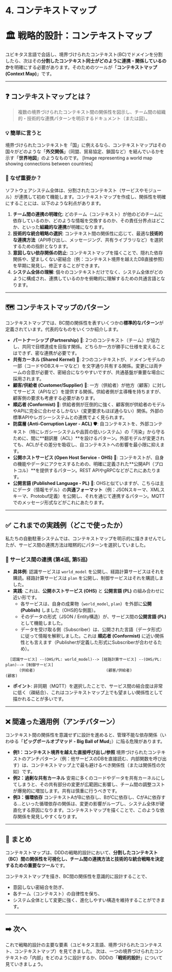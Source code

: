 # 4. コンテキストマップ

# 🏛️ 戦略的設計：コンテキストマップ

ユビキタス言語で会話し、境界づけられたコンテキスト(BC)でドメインを分割したら、次はその**分割したコンテキスト同士がどのように連携・関係しているのか**を明確にする必要があります。そのためのツールが「**コンテキストマップ (Context Map)**」です。

---

## ❓ コンテキストマップとは？

> 複数の境界づけられたコンテキスト間の関係性を図示し、チーム間の組織的・技術的な連携パターンを明示するドキュメント（または図）。
> 

### 💡 簡単に言うと

境界づけられたコンテキストを「国」に例えるなら、コンテキストマップはその国々がどのような「**外交関係**」（同盟、貿易協定、鎖国など）を結んでいるかを示す「**世界地図**」のようなものです。
[Image representing a world map showing connections between countries]

### 🤔 なぜ重要か？

ソフトウェアシステム全体は、分割されたコンテキスト（サービスやモジュール）が連携して初めて機能します。コンテキストマップを作成し、関係性を明確にすることには、以下のような利点があります。

1. **チーム間の連携の明確化**:
どのチーム（コンテキスト）が他のどのチームに依存しているのか、どのような情報を交換するのか、その責任分界点はどこか、といった**組織的な連携**が明確になります。
2. **技術的な統合戦略の選択**:
コンテキスト間の関係性に応じて、最適な**技術的な連携方法**（API呼び出し、メッセージング、共有ライブラリなど）を選択するための指針となります。
3. **意図しない依存関係の防止**:
コンテキストマップを描くことで、隠れた依存関係や、望ましくない密結合（例：コンテキスト境界を越えたDB直接参照）を早期に発見し、修正することができます。
4. **システム全体の理解**:
個々のコンテキストだけでなく、システム全体がどのように構成され、連携しているのかを俯瞰的に理解するための共通言語となります。

---

## 🗺️ コンテキストマップのパターン

コンテキストマップでは、BC間の関係性を表すいくつかの**標準的なパターン**が定義されています。代表的なものをいくつか紹介します。

- **パートナーシップ (Partnership)** 🤝:
2つのコンテキスト（チーム）が協力し、共同で目標達成を目指す関係。どちらか一方が勝手に仕様を変えることはできず、密な連携が必要です。
- **共有カーネル (Shared Kernel)** 🌱:
2つのコンテキストが、ドメインモデルの一部（コードやDBスキーマなど）を文字通り共有する関係。変更には両チームの合意が必要で、密結合になりやすいですが、共通基盤が重要な場合に採用されます。
- **顧客/供給者 (Customer/Supplier)** 🛒:
一方（供給者）が他方（顧客）に対してサービス（APIなど）を提供する関係。供給者側が主導権を持ちますが、顧客側の要求も考慮する必要があります。
- **順応者 (Conformist)** 🙏:
供給者側が圧倒的に強く、顧客側が供給者のモデルやAPIに完全に合わせるしかない（変更要求もほぼ通らない）関係。外部の標準APIやレガシーシステムとの連携でよく見られます。
- **防腐層 (Anti-Corruption Layer - ACL)** 🛡️:
自コンテキストを、外部コンテキスト（特にレガシーシステムや品質の低いシステム）の「汚染」から守るために、間に\*\*翻訳層（ACL）\*\*を設けるパターン。外部モデルが変更されても、ACLがその差分を吸収し、自コンテキストへの影響を最小限に抑えます。
- **公開ホストサービス (Open Host Service - OHS)** 📢:
コンテキストが、自身の機能やデータにアクセスするための、明確に定義された\*\*公開API（プロトコル）\*\*を提供するパターン。REST APIやgRPCなどがこれにあたります。
- **公開言語 (Published Language - PL)** 📜:
OHSと似ていますが、こちらは主にデータ（情報モデル）の**共通フォーマット**（例：JSONスキーマ、XMLスキーマ、Protobuf定義）を公開し、それを通じて連携するパターン。MQTTでのメッセージ形式などがこれにあたります。

---

## ✅ これまでの実践例（どこで使ったか）

私たちの自動駐車システムでは、コンテキストマップを明示的に描きませんでしたが、サービス間の連携方法は暗黙的にパターンを選択していました。

### 📌 サービス間の連携 (第4巡, 第5巡)

- **具体例**: 認識サービスは `world_model` を公開し、経路計算サービスはそれを購読。経路計算サービスは `plan` を公開し、制御サービスはそれを購読しました。
- **実践**: これは、**公開ホストサービス (OHS)** と **公開言語 (PL)** の組み合わせに近い形です。
    - 各サービスは、自身の成果物（`world_model`, `plan`）を外部に**公開 (Publish)** しました（OHS的な側面）。
    - そのデータの形式（JSON / Entity構造）が、サービス間の**公開言語 (PL)** として機能しました。
    - データを受け取る側（Subscriber）は、公開された言語（データ形式）に従って情報を解釈しました。これは **順応者 (Conformist)** に近い関係性とも言えます（Publisherが定義した形式にSubscriberが合わせるため）。

<!-- end list -->

```
  [認識サービス] --(OHS/PL: world_model)--> [経路計算サービス] --(OHS/PL: plan)--> [制御サービス]
      (供給者)                               (顧客/供給者)                           (顧客)

```

- **ポイント**: 非同期（MQTT）を選択したことで、サービス間の結合度は非常に低く（疎結合）、これはコンテキストマップ上でも望ましい関係性として描かれることが多いです。

---

## ❌ 間違った適用例（アンチパターン）

コンテキスト間の関係性を意識せずに設計を進めると、管理不能な依存関係（いわゆる「**ビッグボールオブマッド - Big Ball of Mud**」）に陥る危険があります。

- **例1：コンテキスト境界を越えた直接呼び出し/参照**
境界づけられたコンテキストのアンチパターン（例：他サービスのDBを直接読む、内部関数を呼び出す）は、コンテキストマップ上で最も避けるべき関係性（または関係性の欠如）です。
- **例2：過剰な共有カーネル**
安易に多くのコードやデータを共有カーネルにしてしまうと、その共有部分の変更が広範囲に影響し、チーム間の調整コストが爆発的に増加します。共有は慎重に行うべきです。
- **例3：循環依存**
コンテキストAがBに依存し、BがCに依存し、CがAに依存する…といった循環依存の関係は、変更の影響がループし、システム全体が硬直化する原因になります。コンテキストマップを描くことで、このような依存関係を発見しやすくなります。

---

## 📝 まとめ

コンテキストマップは、DDDの戦略的設計において、**分割したコンテキスト（BC）間の関係性を可視化し、チーム間の連携方法と技術的な統合戦略を決定するための重要なツール**です。

コンテキストマップを描き、BC間の関係性を意識的に設計することで、

- 意図しない密結合を防ぎ、
- 各チーム（コンテキスト）の自律性を保ち、
- システム全体として変更に強く、進化しやすい構造を維持することができます。

---

## ➡️ 次へ

これで戦略的設計の主要な要素（ユビキタス言語、境界づけられたコンテキスト、コンテキストマップ）を見てきました。
次は、一つの境界づけられたコンテキストの「内部」をどのように設計するか、DDDの「**戦術的設計**」について見ていきましょう。